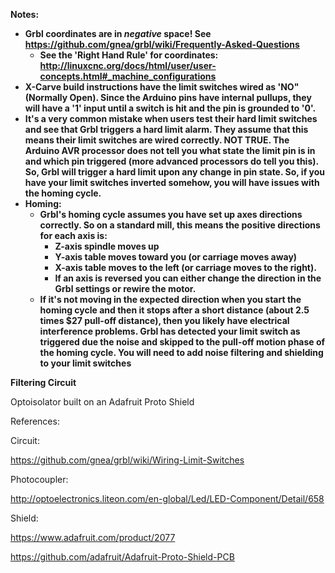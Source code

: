 **Notes:** 
* **Grbl coordinates are in _negative_ space! See https://github.com/gnea/grbl/wiki/Frequently-Asked-Questions**
  * **See the 'Right Hand Rule' for coordinates: http://linuxcnc.org/docs/html/user/user-concepts.html#_machine_configurations**
* **X-Carve build instructions have the limit switches wired as 'NO" (Normally Open). Since the Arduino pins have internal pullups, they will have a '1' input until a switch is hit and the pin is grounded to '0'.**
* **It's a very common mistake when users test their hard limit switches and see that Grbl triggers a hard limit alarm. They assume that this means their limit switches are wired correctly. NOT TRUE. The Arduino AVR processor does not tell you what state the limit pin is in and which pin triggered (more advanced processors do tell you this). So, Grbl will trigger a hard limit upon any change in pin state. So, if you have your limit switches inverted somehow, you will have issues with the homing cycle.**
* **Homing:** 
  * **Grbl's homing cycle assumes you have set up axes directions correctly. So on a standard mill, this means the positive directions for each axis is:** 
    * **Z-axis spindle moves up**
    * **Y-axis table moves toward you (or carriage moves away)**
    * **X-axis table moves to the left (or carriage moves to the right).**
    * **If an axis is reversed you can either change the direction in the Grbl settings or rewire the motor.**
  * **If it's not moving in the expected direction when you start the homing cycle and then it stops after a short distance (about 2.5 times $27 pull-off distance), then you likely have electrical interference problems. Grbl has detected your limit switch as triggered due the noise and skipped to the pull-off motion phase of the homing cycle. You will need to add noise filtering and shielding to your limit switches**
  
**Filtering Circuit**

Optoisolator built on an Adafruit Proto Shield

References: 

Circuit: 

https://github.com/gnea/grbl/wiki/Wiring-Limit-Switches

Photocoupler: 

http://optoelectronics.liteon.com/en-global/Led/LED-Component/Detail/658

Shield:

https://www.adafruit.com/product/2077

https://github.com/adafruit/Adafruit-Proto-Shield-PCB





